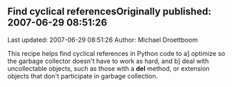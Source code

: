## Find cyclical referencesOriginally published: 2007-06-29 08:51:26 
Last updated: 2007-06-29 08:51:26 
Author: Michael Droettboom 
 
This recipe helps find cyclical references in Python code to a] optimize so the garbage collector doesn't have to work as hard, and b] deal with uncollectable objects, such as those with a __del__ method, or extension objects that don't participate in garbage collection.